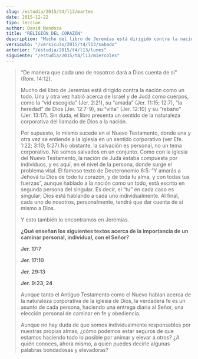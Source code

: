 ```yaml
---
slug: /estudia/2015/t4/l13/martes
date: 2015-12-22
tipo: leccion
author: David Mendoza
title: "RELIGIÓN DEL CORAZÓN"
description: "Mucho del libro de Jeremías está dirigido contra la nación como un todo. Una  y otra vez habló acerca de Israel y de Judá como cuerpos, como la “vid  escogida” (Jer. 2:21), su “amada” (Jer. 11:15; 12:7), “la heredad” de Dios  (Jer. 12:7-9), su “viña” (Jer. 12:10) y su “r..."
versiculo: "/versiculo/2015/t4/l13/sabado"
anterior: "/estudia/2015/t4/l13/lunes"
siguiente: "/estudia/2015/t4/l13/miercoles"
---
```


> “De manera que cada uno de nosotros dará a Dios cuenta de sí” (Rom. 14:12).
>
> Mucho del libro de Jeremías está dirigido contra la nación como un todo. Una y otra vez habló acerca de Israel y de Judá como cuerpos, como la “vid escogida” (Jer. 2:21), su “amada” (Jer. 11:15; 12:7), “la heredad” de Dios (Jer. 12:7-9), su “viña” (Jer. 12:10) y su “rebaño” (Jer. 13:17). Sin duda, el libro presenta un sentido de la naturaleza corporativa del llamado de Dios a la nación.
>
> Por supuesto, lo mismo sucede en el Nuevo Testamento, donde una y otra vez se entiende a la iglesia en un sentido corporativo (ver Efe. 1:22; 3:10; 5:27).No obstante, la salvación es personal, no un tema corporativo. No somos salvados en un conjunto. Como con la iglesia del Nuevo Testamento, la nación de Judá estaba compuesta por individuos, y es aquí, en el nivel de la persona, donde surge el problema vital. El famoso texto de Deuteronomio 6:5: “Y amarás a Jehová tu Dios de todo tu corazón, y de toda tu alma, y con todas tus fuerzas”, aunque hablado a la nación como un todo, está escrito en segunda persona del singular. Es decir, el “tu” en cada caso es singular; Dios está hablando a cada uno individualmente. Al final, cada uno de nosotros, personalmente, tendrá que dar cuenta de sí mismo a Dios.
>
> Y esto también lo encontramos en Jeremías.
>
> **¿Qué enseñan los siguientes textos acerca de la importancia de un caminar personal, individual, con el Señor?**
>
> **Jer. 17:7**
>
> **Jer. 17:10**
>
> **Jer. 29:13**
>
> **Jer. 9:23, 24**
>
> Aunque tanto el Antiguo Testamento como el Nuevo hablan acerca de la naturaleza corporativa de la iglesia de Dios, la verdadera fe es un asunto de cada persona, haciendo una entrega diaria al Señor, una elección personal de caminar en fe y obediencia.
>
> Aunque no hay duda de que somos individualmente responsables por nuestras propias almas, ¿cómo podemos estar seguros de que estamos haciendo todo lo posible por animar y elevar a otros? ¿A quién conoces, ahora mismo, a quien puedes decirle algunas palabras bondadosas y elevadoras?
